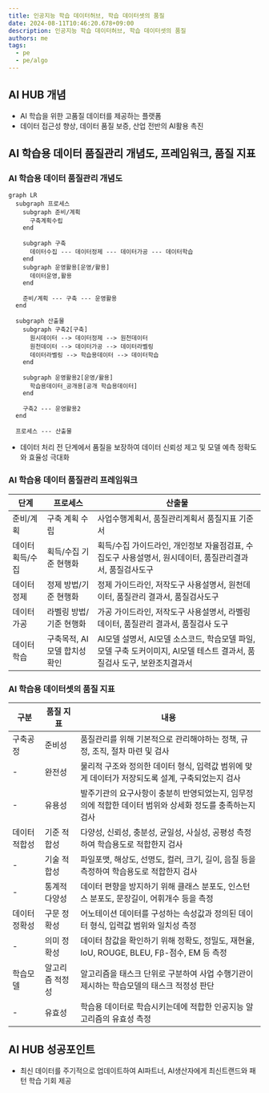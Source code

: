 ```yaml
---
title: 인공지능 학습 데이터허브, 학습 데이터셋의 품질
date: 2024-08-11T10:46:20.678+09:00
description: 인공지능 학습 데이터허브, 학습 데이터셋의 품질
authors: me
tags: 
  - pe
  - pe/algo
---
```


## AI HUB 개념

- AI 학습을 위한 고품질 데이터를 제공하는 플랫폼
- 데이터 접근성 향상, 데이터 품질 보증, 산업 전반의 AI활용 촉진

## AI 학습용 데이터 품질관리 개념도, 프레임워크, 품질 지표

### AI 학습용 데이터 품질관리 개념도

```mermaid
graph LR
  subgraph 프로세스
    subgraph 준비/계획
      구축계획수립
    end

    subgraph 구축
      데이터수집 --- 데이터정제 --- 데이터가공 --- 데이터학습
    end
    subgraph 운영활용[운영/활용]
      데이터운영,활용
    end

    준비/계획 --- 구축 --- 운영활용
  end

  subgraph 산출물
    subgraph 구축2[구축]
      원시데이터 --> 데이터정제 --> 원천데이터
      원천데이터 --> 데이터가공 --> 데이터라벨링
      데이터라벨링 --> 학습용데이터 --> 데이터학습
    end

    subgraph 운영활용2[운영/활용]
      학습용데이터_공개용[공개 학습용데이터]
    end

    구축2 --- 운영활용2
  end

  프로세스 --- 산출물
```

- 데이터 처리 전 단계에서 품질을 보장하여 데이터 신뢰성 제고 및 모델 예측 정확도와 효율성 극대화

### AI 학습용 데이터 품질관리 프레임워크

| 단계 | 프로세스 | 산출물 |
| --- | --- | --- |
| 준비/계획 | 구축 계획 수립 | 사업수행계획서, 품질관리계획서 품질지표 기준서 |
| 데이터획득/수집 | 획득/수집 기준 현행화 | 획득/수집 가이드라인, 개인정보 자율점검표, 수집도구 사용설명서, 원시데이터, 품질관리결과서, 품질검사도구 |
| 데이터정제 | 정제 방법/기준 현행화 | 정제 가이드라인, 저작도구 사용설명서, 원천데이터, 품질관리 결과서, 품질검사도구 |
| 데이터가공 | 라벨링 방법/기준 현행화 | 가공 가이드라인, 저작도구 사용설명서, 라벨링데이터, 품질관리 결과서, 품질검사 도구 |
| 데이터 학습 | 구축목적, AI모델 합치성 확인 | AI모델 설명서, AI모델 소스코드, 학습모델 파일, 모델 구축 도커이미지, AI모델 테스트 결과서, 품질검사 도구, 보완조치결과서 |

### AI 학습용 데이터셋의 품질 지표

| 구분 | 품질 지표 | 내용 |
| --- | --- | --- |
| 구축공정 | 준비성 | 품질관리를 위해 기본적으로 관리해야하는 정책, 규정, 조직, 절차 마련 및 검사 |
| - | 완전성 | 물리적 구조와 정의한 데이터 형식, 입력값 범위에 맞게 데이터가 저장되도록 설계, 구축되었는지 검사 |
| - | 유용성 | 발주기관의 요구사항이 충분히 반영되었는지, 임무정의에 적합한 데이터 범위와 상세화 정도를 충족하는지 검사 |
| 데이터 적합성 | 기준 적합성 | 다양성, 신뢰성, 충분성, 균일성, 사실성, 공평성 측정하여 학습용도로 적합한지 검사 |
| - | 기술 적합성 | 파일포맷, 해상도, 선명도, 컬러, 크기, 길이, 음질 등을 측정하여 학습용도로 적합한지 검사 |
| - | 통계적 다양성 | 데이터 편향을 방지하기 위해 클래스 분포도, 인스턴스 분포도, 문장길이, 어휘개수 등을 측정 |
| 데이터 정확성 | 구문 정확성 | 어노테이션 데이터를 구성하는 속성값과 정의된 데이터 형식, 입력값 범위와 일치성 측정 |
| - | 의미 정확성 | 데이터 참값을 확인하기 위해 정확도, 정밀도, 재현율, IoU, ROUGE, BLEU, Fβ-점수, EM 등 측정 |
| 학습모델 | 알고리즘 적정성 | 알고리즘을 태스크 단위로 구분하여 사업 수행기관이 제시하는 학습모델의 태스크 적정성 판단 |
| - | 유효성 | 학습용 데이터로 학습시키는데에 적합한 인공지능 알고리즘의 유효성 측정 |

## AI HUB 성공포인트

- 최신 데이터를 주기적으로 업데이트하여 AI파트너, AI생산자에게 최신트랜드와 패턴 학습 기회 제공
